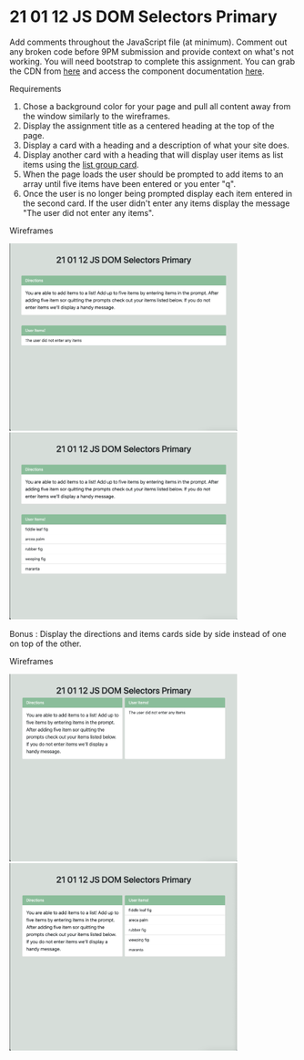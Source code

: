 # 21 01 12 JS DOM Selectors Primary

Add comments throughout the JavaScript file (at minimum). Comment out any broken code before 9PM submission and provide context on what's not working. You will need bootstrap to complete this assignment. You can grab the CDN from [here](https://getbootstrap.com/docs/5.0/getting-started/introduction/#css) and access the component documentation [here](https://getbootstrap.com/docs/5.0/components/card/).

Requirements
1. Chose a background color for your page and pull all content away from the window similarly to the wireframes.
1. Display the assignment title as a centered heading at the top of the page.
1. Display a card with a heading and a description of what your site does.
1. Display another card with a heading that will display user items as list items using the [list group card](https://getbootstrap.com/docs/5.0/components/card/#list-groups). 
1. When the page loads the user should be prompted to add items to an array until five items have been entered or you enter "q".
1. Once the user is no longer being prompted display each item entered in the second card. If the user didn't enter any items display the message "The user did not enter any items".

Wireframes

<img src = "wireframes/zero-items.png" style = "width : 400px">
<img src = "wireframes/five-items.png" style = "width : 400px">

Bonus : Display the directions and items cards side by side instead of one on top of the other.

Wireframes

<img src = "wireframes/bonus-zero-items.png" style = "width : 400px">
<img src = "wireframes/bonus-five-items.png" style = "width : 400px">
